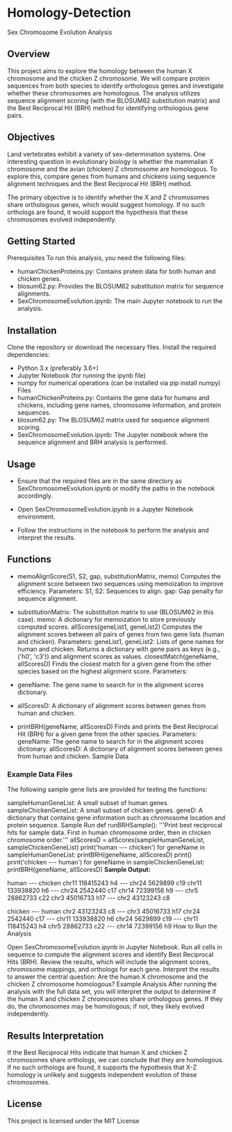 # Homology-Detection
Sex Chromosome Evolution Analysis

## Overview

This project aims to explore the homology between the human X chromosome and the chicken Z chromosome. We will compare protein sequences from both species to identify orthologous genes and investigate whether these chromosomes are homologous. The analysis utilizes sequence alignment scoring (with the BLOSUM62 substitution matrix) and the Best Reciprocal Hit (BRH) method for identifying orthologous gene pairs.

## Objectives
Land vertebrates exhibit a variety of sex-determination systems. One interesting question in evolutionary biology is whether the mammalian X chromosome and the avian (chicken) Z chromosome are homologous. To explore this, compare genes from humans and chickens using sequence alignment techniques and the Best Reciprocal Hit (BRH) method.

The primary objective is to identify whether the X and Z chromosomes share orthologous genes, which would suggest homology. If no such orthologs are found, it would support the hypothesis that these chromosomes evolved independently.

## Getting Started

Prerequisites
To run this analysis, you need the following files:

- humanChickenProteins.py: Contains protein data for both human and chicken genes.
- blosum62.py: Provides the BLOSUM62 substitution matrix for sequence alignments.
- SexChromosomeEvolution.ipynb: The main Jupyter notebook to run the analysis.

## Installation
Clone the repository or download the necessary files.
Install the required dependencies:
- Python 3.x (preferably 3.6+)
- Jupyter Notebook (for running the ipynb file)
- numpy for numerical operations (can be installed via pip install numpy)
Files
- humanChickenProteins.py: Contains the gene data for humans and chickens, including gene names, chromosome information, and protein sequences.
- blosum62.py: The BLOSUM62 matrix used for sequence alignment scoring.
- SexChromosomeEvolution.ipynb: The Jupyter notebook where the sequence alignment and BRH analysis is performed.

## Usage

- Ensure that the required files are in the same directory as SexChromosomeEvolution.ipynb or modify the paths in the notebook accordingly.

- Open SexChromosomeEvolution.ipynb in a Jupyter Notebook environment.

- Follow the instructions in the notebook to perform the analysis and interpret the results.

## Functions

- memoAlignScore(S1, S2, gap, substitutionMatrix, memo)
Computes the alignment score between two sequences using memoization to improve efficiency.
Parameters:
S1, S2: Sequences to align.
gap: Gap penalty for sequence alignment.

- substitutionMatrix: The substitution matrix to use (BLOSUM62 in this case).
memo: A dictionary for memoization to store previously computed scores.
allScores(geneList1, geneList2)
Computes the alignment scores between all pairs of genes from two gene lists (human and chicken).
Parameters:
geneList1, geneList2: Lists of gene names for human and chicken.
Returns a dictionary with gene pairs as keys (e.g., ('h0', 'c3')) and alignment scores as values.
closestMatch(geneName, allScoresD)
Finds the closest match for a given gene from the other species based on the highest alignment score.
Parameters:
- geneName: The gene name to search for in the alignment scores dictionary.

- allScoresD: A dictionary of alignment scores between genes from human and chicken.

- printBRH(geneName, allScoresD)
Finds and prints the Best Reciprocal Hit (BRH) for a given gene from the other species.
Parameters:
geneName: The gene name to search for in the alignment scores dictionary.
allScoresD: A dictionary of alignment scores between genes from human and chicken.
Sample Data

### Example Data Files
The following sample gene lists are provided for testing the functions:

sampleHumanGeneList: A small subset of human genes.
sampleChickenGeneList: A small subset of chicken genes.
geneD: A dictionary that contains gene information such as chromosome location and protein sequence.
Sample Run
def runBRHSample():
    '''Print best reciprocal hits for sample data. First in human
    chromosome order, then in chicken chromosome order.'''
    allScoresD = allScores(sampleHumanGeneList, sampleChickenGeneList)
    print('human --- chicken')
    for geneName in sampleHumanGeneList:
        printBRH(geneName, allScoresD)
    print()
    print('chicken --- human')
    for geneName in sampleChickenGeneList:
        printBRH(geneName, allScoresD)
**Sample Output:**

human --- chicken
chr11 118415243 h4 --- chr24 5629899 c19
chr11 133938820 h6 --- chr24 2542440 c17
chr14 72399156 h9 --- chr5 28862733 c22
chr3 45016733 h17 --- chr2 43123243 c8

chicken --- human
chr2 43123243 c8 --- chr3 45016733 h17
chr24 2542440 c17 --- chr11 133938820 h6
chr24 5629899 c19 --- chr11 118415243 h4
chr5 28862733 c22 --- chr14 72399156 h9
How to Run the Analysis

Open SexChromosomeEvolution.ipynb in Jupyter Notebook.
Run all cells in sequence to compute the alignment scores and identify Best Reciprocal Hits (BRH).
Review the results, which will include the alignment scores, chromosome mappings, and orthologs for each gene.
Interpret the results to answer the central question: Are the human X chromosome and the chicken Z chromosome homologous?
Example Analysis
After running the analysis with the full data set, you will interpret the output to determine if the human X and chicken Z chromosomes share orthologous genes. If they do, the chromosomes may be homologous; if not, they likely evolved independently.

## Results Interpretation

If the Best Reciprocal Hits indicate that human X and chicken Z chromosomes share orthologs, we can conclude that they are homologous. If no such orthologs are found, it supports the hypothesis that X-Z homology is unlikely and suggests independent evolution of these chromosomes.

## License

This project is licensed under the MIT License 



